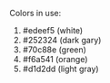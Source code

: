 Colors in use:
1. #edeef5 (white)
2. #252324 (dark gary)
3. #70c88e (green)
4. #f6a541 (orange)
5. #d1d2dd (light gray)